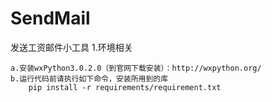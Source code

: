 # SendMail
发送工资邮件小工具
1.环境相关
	
	a.安装wxPython3.0.2.0（到官网下载安装）：http://wxpython.org/
	b.运行代码前请执行如下命令，安装所用到的库
		pip install -r requirements/requirement.txt
		
			